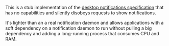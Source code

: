 This is a stub implementation of the [desktop notifications specification](https://specifications.freedesktop.org/notification-spec/notification-spec-latest.html) that has no capabilities and silently disobeys requests to show notifications.

It's lighter than an a real notification daemon and allows applications with a soft dependency on a notification daemon to run without pulling a big dependency and adding a long-running process that consumes CPU and RAM.
